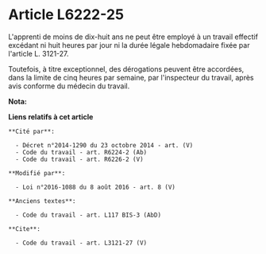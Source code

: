# Article L6222-25

L'apprenti de moins de dix-huit ans ne peut être employé à un travail effectif excédant ni huit heures par jour ni la durée
légale hebdomadaire fixée par l'article L. 3121-27. 

Toutefois, à titre exceptionnel, des dérogations peuvent être accordées, dans la limite de cinq heures par semaine, par
l'inspecteur du travail, après avis conforme du médecin du travail.

**Nota:**



**Liens relatifs à cet article**

	**Cité par**:

	  - Décret n°2014-1290 du 23 octobre 2014 - art. (V)
	  - Code du travail - art. R6224-2 (Ab)
	  - Code du travail - art. R6226-2 (V)

	**Modifié par**:

	  - Loi n°2016-1088 du 8 août 2016 - art. 8 (V)

	**Anciens textes**:

	  - Code du travail - art. L117 BIS-3 (AbD)

	**Cite**:

	  - Code du travail - art. L3121-27 (V)

